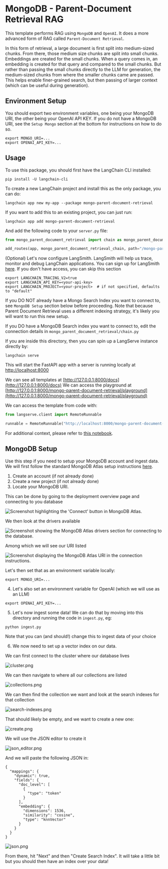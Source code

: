 # MongoDB - Parent-Document Retrieval RAG

This template performs RAG using `MongoDB` and `OpenAI`.
It does a more advanced form of RAG called `Parent-Document Retrieval`.

In this form of retrieval, a large document is first split into medium-sized chunks.
From there, those medium size chunks are split into small chunks.
Embeddings are created for the small chunks.
When a query comes in, an embedding is created for that query and compared to the small chunks.
But rather than passing the small chunks directly to the LLM for generation, the medium-sized chunks
from where the smaller chunks came are passed.
This helps enable finer-grained search, but then passing of larger context (which can be useful during generation).

## Environment Setup

You should export two environment variables, one being your MongoDB URI, the other being your OpenAI API KEY.
If you do not have a MongoDB URI, see the `Setup Mongo` section at the bottom for instructions on how to do so.

```shell
export MONGO_URI=...
export OPENAI_API_KEY=...
```

## Usage

To use this package, you should first have the LangChain CLI installed:

```shell
pip install -U langchain-cli
```

To create a new LangChain project and install this as the only package, you can do:

```shell
langchain app new my-app --package mongo-parent-document-retrieval
```

If you want to add this to an existing project, you can just run:

```shell
langchain app add mongo-parent-document-retrieval
```

And add the following code to your `server.py` file:
```python
from mongo_parent_document_retrieval import chain as mongo_parent_document_retrieval_chain

add_routes(app, mongo_parent_document_retrieval_chain, path="/mongo-parent-document-retrieval")
```

(Optional) Let's now configure LangSmith. 
LangSmith will help us trace, monitor and debug LangChain applications. 
You can sign up for LangSmith [here](https://smith.langchain.com/). 
If you don't have access, you can skip this section


```shell
export LANGCHAIN_TRACING_V2=true
export LANGCHAIN_API_KEY=<your-api-key>
export LANGCHAIN_PROJECT=<your-project>  # if not specified, defaults to "default"
```

If you DO NOT already have a Mongo Search Index you want to connect to, see `MongoDB Setup` section below before proceeding.
Note that because Parent Document Retrieval uses a different indexing strategy, it's likely you will want to run this new setup.

If you DO have a MongoDB Search index you want to connect to, edit the connection details in `mongo_parent_document_retrieval/chain.py`

If you are inside this directory, then you can spin up a LangServe instance directly by:

```shell
langchain serve
```

This will start the FastAPI app with a server is running locally at 
[http://localhost:8000](http://localhost:8000)

We can see all templates at [http://127.0.0.1:8000/docs](http://127.0.0.1:8000/docs)
We can access the playground at [http://127.0.0.1:8000/mongo-parent-document-retrieval/playground](http://127.0.0.1:8000/mongo-parent-document-retrieval/playground)  

We can access the template from code with:

```python
from langserve.client import RemoteRunnable

runnable = RemoteRunnable("http://localhost:8000/mongo-parent-document-retrieval")
```

For additional context, please refer to [this notebook](https://colab.research.google.com/drive/1cr2HBAHyBmwKUerJq2if0JaNhy-hIq7I#scrollTo=TZp7_CBfxTOB).


## MongoDB Setup

Use this step if you need to setup your MongoDB account and ingest data.
We will first follow the standard MongoDB Atlas setup instructions [here](https://www.mongodb.com/docs/atlas/getting-started/).

1. Create an account (if not already done)
2. Create a new project (if not already done)
3. Locate your MongoDB URI.

This can be done by going to the deployment overview page and connecting to you database

![Screenshot highlighting the 'Connect' button in MongoDB Atlas.](_images/connect.png "MongoDB Atlas Connect Button")

We then look at the drivers available

![Screenshot showing the MongoDB Atlas drivers section for connecting to the database.](_images/driver.png "MongoDB Atlas Drivers Section")

Among which we will see our URI listed

![Screenshot displaying the MongoDB Atlas URI in the connection instructions.](_images/uri.png "MongoDB Atlas URI Display")

Let's then set that as an environment variable locally:

```shell
export MONGO_URI=...
```

4. Let's also set an environment variable for OpenAI (which we will use as an LLM)

```shell
export OPENAI_API_KEY=...
```

5. Let's now ingest some data! We can do that by moving into this directory and running the code in `ingest.py`, eg:

```shell
python ingest.py
```

Note that you can (and should!) change this to ingest data of your choice

6. We now need to set up a vector index on our data.

We can first connect to the cluster where our database lives

![cluster.png](_images%2Fcluster.png)

We can then navigate to where all our collections are listed

![collections.png](_images%2Fcollections.png)

We can then find the collection we want and look at the search indexes for that collection

![search-indexes.png](_images%2Fsearch-indexes.png)

That should likely be empty, and we want to create a new one:

![create.png](_images%2Fcreate.png)

We will use the JSON editor to create it

![json_editor.png](_images%2Fjson_editor.png)

And we will paste the following JSON in:

```text
{
  "mappings": {
    "dynamic": true,
    "fields": {
      "doc_level": [
        {
          "type": "token"
        }
      ],
      "embedding": {
        "dimensions": 1536,
        "similarity": "cosine",
        "type": "knnVector"
      }
    }
  }
}
```
![json.png](_images%2Fjson.png)

From there, hit "Next" and then "Create Search Index". It will take a little bit but you should then have an index over your data!

